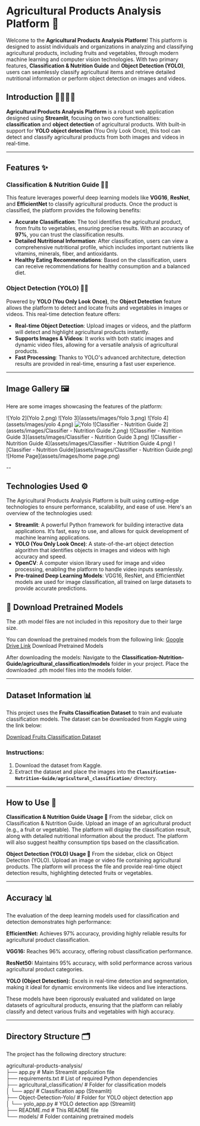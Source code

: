 # Agricultural Products Analysis Platform 🌱

Welcome to the **Agricultural Products Analysis Platform**! This platform is designed to assist individuals and organizations in analyzing and classifying agricultural products, including fruits and vegetables, through modern machine learning and computer vision technologies. With two primary features, **Classification & Nutrition Guide** and **Object Detection (YOLO)**, users can seamlessly classify agricultural items and retrieve detailed nutritional information or perform object detection on images and videos.

## Introduction 👨‍🌾👩‍🌾

**Agricultural Products Analysis Platform** is a robust web application designed using **Streamlit**, focusing on two core functionalities: **classification** and **object detection** of agricultural products. 
With built-in support for **YOLO object detection** (You Only Look Once), this tool can detect and classify agricultural products from both images and videos in real-time.

---

## Features ✨

### Classification & Nutrition Guide 🥦🍓
This feature leverages powerful deep learning models like **VGG16**, **ResNet**, and **EfficientNet** to classify agricultural products. Once the product is classified, the platform provides the following benefits:
- **Accurate Classification**: The tool identifies the agricultural product, from fruits to vegetables, ensuring precise results. With an accuracy of **97%**, you can trust the classification results.
- **Detailed Nutritional Information**: After classification, users can view a comprehensive nutritional profile, which includes important nutrients like vitamins, minerals, fiber, and antioxidants.
- **Healthy Eating Recommendations**: Based on the classification, users can receive recommendations for healthy consumption and a balanced diet.

### Object Detection (YOLO) 🍏🍊
Powered by **YOLO (You Only Look Once)**, the **Object Detection** feature allows the platform to detect and locate fruits and vegetables in images or videos. This real-time detection feature offers:
- **Real-time Object Detection**: Upload images or videos, and the platform will detect and highlight agricultural products instantly.
- **Supports Images & Videos**: It works with both static images and dynamic video files, allowing for a versatile analysis of agricultural products.
- **Fast Processing**: Thanks to YOLO's advanced architecture, detection results are provided in real-time, ensuring a fast user experience.

---
## Image Gallery 🖼️
Here are some images showcasing the features of the platform:

![Yolo 2](Yolo 2.png)
![Yolo 3](assets/images/Yolo 3.png)
![Yolo 4](assets/images/yolo 4.png)
![Yolo](assets/images/Yolo.png)
![Classifier - Nutrition Guide 2](assets/images/Classifier - Nutrition Guide 2.png)
![Classifier - Nutrition Guide 3](assets/images/Classifier - Nutrition Guide 3.png)
![Classifier - Nutrition Guide 4](assets/images/Classifier - Nutrition Guide 4.png)
![Classifier - Nutrition Guide](assets/images/Classifier - Nutrition Guide.png)
![Home Page](assets/images/home page.png)

--
## Technologies Used ⚙️

The Agricultural Products Analysis Platform is built using cutting-edge technologies to ensure performance, scalability, and ease of use. Here's an overview of the technologies used:

- **Streamlit**: A powerful Python framework for building interactive data applications. It’s fast, easy to use, and allows for quick development of machine learning applications.
- **YOLO (You Only Look Once)**: A state-of-the-art object detection algorithm that identifies objects in images and videos with high accuracy and speed.
- **OpenCV**: A computer vision library used for image and video processing, enabling the platform to handle video inputs seamlessly.
- **Pre-trained Deep Learning Models**: VGG16, ResNet, and EfficientNet models are used for image classification, all trained on large datasets to provide accurate predictions.

## 📌 Download Pretrained Models
The .pth model files are not included in this repository due to their large size.

You can download the pretrained models from the following link:
[Google Drive Link](https://drive.google.com/drive/folders/12PpxrmajiWoE1FQ6LCR1xPjyqI9jd_C8?usp=sharing)
Download Pretrained Models

After downloading the models:
Navigate to the **Classification-Nutrition-Guide/agricultural_classification/models** folder in your project.
Place the downloaded .pth model files into the models folder.

---
## Dataset Information 📊

This project uses the **Fruits Classification Dataset** to train and evaluate classification models. The dataset can be downloaded from Kaggle using the link below:

[Download Fruits Classification Dataset](https://www.kaggle.com/datasets/kritikseth/fruit-and-vegetable-image-recognition)

### Instructions:
1. Download the dataset from Kaggle.
2. Extract the dataset and place the images into the **`Classification-Nutrition-Guide/agricultural_classification/`** directory.

---
## How to Use 🎯
**Classification & Nutrition Guide Usage 📸**
From the sidebar, click on Classification & Nutrition Guide.
Upload an image of an agricultural product (e.g., a fruit or vegetable).
The platform will display the classification result, along with detailed nutritional information about the product.
The platform will also suggest healthy consumption tips based on the classification.

**Object Detection (YOLO) Usage 🎥**
From the sidebar, click on Object Detection (YOLO).
Upload an image or video file containing agricultural products.
The platform will process the file and provide real-time object detection results, highlighting detected fruits or vegetables.

---
## Accuracy 📊
The evaluation of the deep learning models used for classification and detection demonstrates high performance:

**EfficientNet:** Achieves 97% accuracy, providing highly reliable results for agricultural product classification.

**VGG16:** Reaches 96% accuracy, offering robust classification performance.

**ResNet50:** Maintains 95% accuracy, with solid performance across various agricultural product categories.

**YOLO (Object Detection):** Excels in real-time detection and segmentation, making it ideal for dynamic environments like videos and live interactions.

These models have been rigorously evaluated and validated on large datasets of agricultural products, ensuring that the platform can reliably classify and detect various fruits and vegetables with high accuracy.

---
## Directory Structure 🗂️

The project has the following directory structure:

agricultural-products-analysis/  
├── app.py                         # Main Streamlit application file  
├── requirements.txt               # List of required Python dependencies  
├── agricultural_classification/   # Folder for classification models  
│   └── app/                       # Classification app (Streamlit)  
├── Object-Detection-Yolo/         # Folder for YOLO object detection app  
│   └── yolo_app.py                # YOLO detection app (Streamlit)  
├── README.md                      # This README file  
└── models/                        # Folder containing pretrained models



